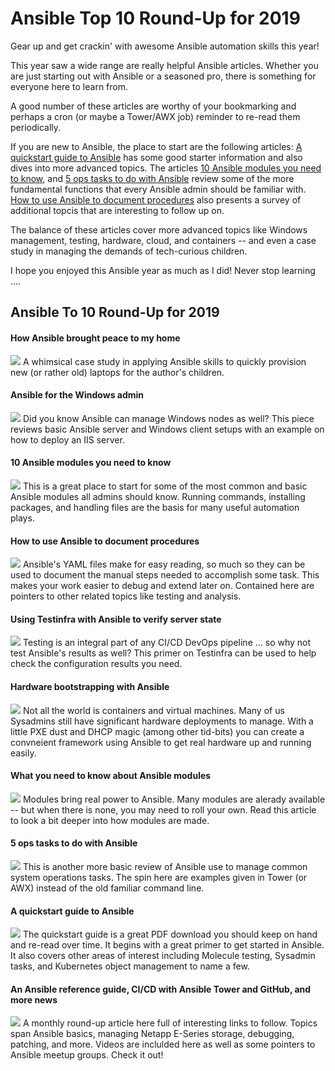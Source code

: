 # Ansible Top 10 Round-Up for 2019

Gear up and get crackin' with awesome Ansible automation skills this year!

This year saw a wide range are really helpful Ansible articles. Whether you are just starting out with Ansible or a seasoned pro, there is something for everyone here to learn from.

A good number of these articles are worthy of your bookmarking and perhaps a cron (or maybe a Tower/AWX job) reminder to re-read them periodically.

If you are new to Ansible, the place to start are the following articles: [A quickstart guide to Ansible](https://opensource.com/article/19/2/quickstart-guide-ansible) has some good starter information and also dives into more advanced topics.  The articles [10 Ansible modules you need to know](https://opensource.com/article/19/9/must-know-ansible-modules), and [5 ops tasks to do with Ansible](https://opensource.com/article/19/8/ops-tasks-ansible) review some of the more fundamental functions that every Ansible admin should be familiar with. [How to use Ansible to document procedures](https://opensource.com/article/19/4/ansible-procedures) also presents a survey of additional topcis that are interesting to follow up on.

The balance of these articles cover more advanced topics like Windows management, testing, hardware, cloud, and containers -- and even a case study in managing the demands of tech-curious children.

I hope you enjoyed this Ansible year as much as I did! Never stop learning ....

## Ansible To 10 Round-Up for 2019

#### How Ansible brought peace to my home
[![](https://opensource.com/sites/default/files/styles/teaser-wide/public/lead-images/coffee_cafe_brew_laptop_desktop.jpg)](https://opensource.com/article/19/9/ansible-documentation-kids-laptops)
A whimsical case study in applying Ansible skills to quickly provision new (or rather old) laptops for the author's children.


#### Ansible for the Windows admin
[![](https://opensource.com/sites/default/files/styles/teaser-wide/public/lead-images/checklist_todo_clock_time_team.png?itok=1z528Q0y)](https://opensource.com/article/19/2/ansible-windows-admin)
Did you know Ansible can manage Windows nodes as well? This piece reviews basic Ansible server and Windows client setups with an example on how to deploy an IIS server.


#### 10 Ansible modules you need to know
[![](https://opensource.com/sites/default/files/styles/teaser-wide/public/lead-images/browser_blue_text_editor_web.png?itok=lcf-m6N7)](https://opensource.com/article/19/9/must-know-ansible-modules)
This is a great place to start for some of the most common and basic Ansible modules all admins should know. Running commands, installing packages, and handling files are the basis for many useful automation plays.


#### How to use Ansible to document procedures
[![](https://opensource.com/sites/default/files/styles/teaser-wide/public/lead-images/document_free_access_cut_security.png?itok=ocvCv8G2)](https://opensource.com/article/19/4/ansible-procedures)
Ansible's YAML files make for easy reading, so much so they can be used to document the manual steps needed to accomplish some task. This makes your work easier to debug and extend later on. Contained here are pointers to other related topics like testing and analysis.


#### Using Testinfra with Ansible to verify server state
[![](https://opensource.com/sites/default/files/styles/teaser-wide/public/lead-images/terminal_command_linux_desktop_code.jpg?itok=p5sQ6ODE)](https://opensource.com/article/19/5/using-testinfra-ansible-verify-server-state)
Testing is an integral part of any CI/CD DevOps pipeline ... so why not test Ansible's results as well? This primer on Testinfra can be used to help check the configuration results you need.


#### Hardware bootstrapping with Ansible
[![](https://opensource.com/sites/default/files/styles/teaser-wide/public/lead-images/server_data_system_admin.png?itok=q6HCfNQ8)](https://opensource.com/article/19/5/hardware-bootstrapping-ansible)
Not all the world is containers and virtual machines.  Many of us Sysadmins still have significant hardware deployments to manage.  With a little PXE dust and DHCP magic (among other tid-bits) you can create a convneient framework using Ansible to get real hardware up and running easily.

#### What you need to know about Ansible modules
[![](https://opensource.com/sites/default/files/styles/teaser-wide/public/lead-images/data_container_block.png?itok=S8MbXEYw)](https://opensource.com/article/19/3/developing-ansible-modules)
Modules bring real power to Ansible. Many modules are alerady available -- but when there is none, you may need to roll your own. Read this article to look a bit deeper into how modules are made.

#### 5 ops tasks to do with Ansible
[![](https://opensource.com/sites/default/files/styles/teaser-wide/public/lead-images/innovation_lightbulb_gears_devops_ansible.png?itok=TSbmp3_M)](https://opensource.com/article/19/8/ops-tasks-ansible)
This is another more basic review of Ansible use to manage  common system operations tasks. The spin here are examples given in Tower (or AWX) instead of the old familiar command line.

#### A quickstart guide to Ansible
[![](https://opensource.com/sites/default/files/styles/teaser-wide/public/lead-images/a_quickstart_guide_to_ansible.png?itok=A7aN_W6k)](https://opensource.com/article/19/2/quickstart-guide-ansible)
The quickstart guide is a great PDF download you should keep on hand and re-read over time. It begins with a great primer to get started in Ansible. It also covers other areas of interest including Molecule testing, Sysadmin tasks, and Kubernetes object management to name a few.

#### An Ansible reference guide, CI/CD with Ansible Tower and GitHub, and more news
[![](https://opensource.com/sites/default/files/styles/teaser-wide/public/lead-images/computer_code_programming_laptop.jpg?itok=ormv35tV)](https://opensource.com/article/19/7/ansible-news-edition-one)
A monthly round-up article here full of interesting links to follow. Topics span Ansible basics, managing Netapp E-Series storage, debugging, patching, and more.  Videos are inclulded here as well as some pointers to Ansible meetup groups. Check it out!

